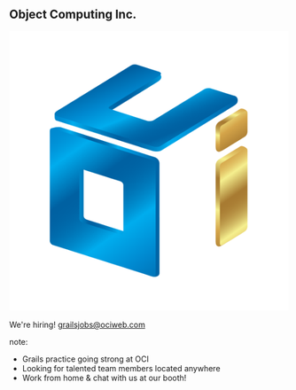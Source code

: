 ##  Object Computing Inc.

![OCI-Logo](img/oci-logo-circle.png "OCI is Hiring!")

We're hiring! grailsjobs@ociweb.com

note:
- Grails practice going strong at OCI
- Looking for talented team members located anywhere
- Work from home & chat with us at our booth!